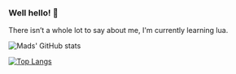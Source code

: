 ### Well hello! 👋

There isn’t a whole lot to say about me, I'm currently learning lua.

![Mads' GitHub stats](https://github-readme-stats.vercel.app/api?username=MadsLeander&show_icons=true&theme=transparent&count_private=true&text_color=C9D1D9)

[![Top Langs](https://github-readme-stats.vercel.app/api/top-langs/?username=MadsLeander&layout=compact&bg_color=00000000&text_color=C9D1D9)](https://github.com/MadsLeander/github-readme-stats)
